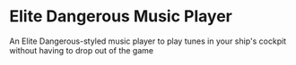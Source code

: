 # Elite Dangerous Music Player
An Elite Dangerous-styled music player to play tunes in your ship's cockpit without having to drop out of the game
